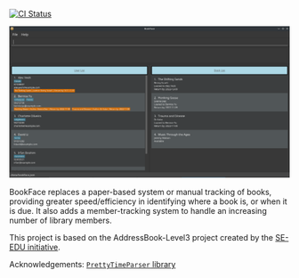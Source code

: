 [![CI Status](https://github.com/AY2223S1-CS2103-F14-4/tp/workflows/Java%20CI/badge.svg)](https://github.com/AY2223S1-CS2103-F14-4/tp/actions)

![Ui](docs/images/Ui.png)

BookFace replaces a paper-based system or manual tracking of books, providing greater speed/efficiency in identifying where a book is, or when it is due. It also adds a member-tracking system to handle an increasing number of library members.

This project is based on the AddressBook-Level3 project created by the [SE-EDU initiative](https://se-education.org).

Acknowledgements: [`PrettyTimeParser` library](https://www.ocpsoft.org/prettytime/nlp/)
